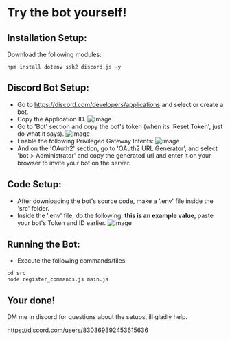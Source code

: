 # Try the bot yourself!

## Installation Setup:

Download the following modules:
```
npm install dotenv ssh2 discord.js -y
```

## Discord Bot Setup:

- Go to https://discord.com/developers/applications and select or create a bot.
- Copy the Application ID.
![image](https://github.com/yuan-miranda/dissh/assets/142481797/dba230d1-a107-4ea1-9340-96404ce52b09)
- Go to 'Bot' section and copy the bot's token (when its 'Reset Token', just do what it says).
![image](https://github.com/yuan-miranda/dissh/assets/142481797/5ac4ace5-e070-49ba-8b8b-adf79b2db77f)
- Enable the following Privileged Gateway Intents:
![image](https://github.com/yuan-miranda/dissh/assets/142481797/26160487-d1ff-403f-8e20-b9ce5e3e4160)
- And on the 'OAuth2' section, go to 'OAuth2 URL Generator', and select 'bot > Administrator' and copy the generated url and enter it on your browser to invite your bot on the server.

## Code Setup:
- After downloading the bot's source code, make a '.env' file inside the 'src' folder.
- Inside the '.env' file, do the following, **this is an example value**, paste your bot's Token and ID earlier.
  ![image](https://github.com/yuan-miranda/dissh/assets/142481797/22577ad6-9548-4aa4-9c86-ad7e0dcc7da0)

## Running the Bot:
- Execute the following commands/files:
```
cd src
node register_commands.js main.js
```

## Your done!
DM me in discord for questions about the setups, ill gladly help.

https://discord.com/users/830369392453615636
